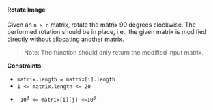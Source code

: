 #### Rotate Image

Given an `n × n` matrix, rotate the matrix 90 degrees clockwise. The performed
rotation should be in place, i.e., the given matrix is modified directly
without allocating another matrix.

> Note: The function should only return the modified input matrix.

**Constraints**:

- `matrix.length = matrix[i].length`
- `1 <= matrix.length <= 20`
- <pre><code>-10<sup>3</sup> <= matrix[i][j] <=10<sup>3</sup></code>
